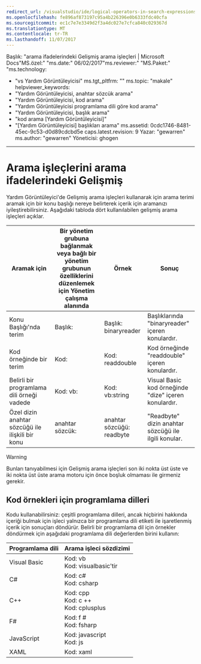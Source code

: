 ```yaml
---
redirect_url: /visualstudio/ide/logical-operators-in-search-expressions
ms.openlocfilehash: fe896af873197c95a4b226396e0b6333fdc40cfa
ms.sourcegitcommit: ec1c7e7e3349d2f3a4dc027e7cfca840c029367d
ms.translationtype: MT
ms.contentlocale: tr-TR
ms.lasthandoff: 11/07/2017
---
```

Başlık: "arama ifadelerindeki Gelişmiş arama işleçleri | Microsoft Docs"MS.özel:" "ms.date:" 06/02/2017"ms.reviewer:" "MS.Paket:" "ms.technology: 
  - "vs Yardım Görüntüleyicisi" ms.tgt_pltfrm: "" ms.topic: "makale" helpviewer_keywords: 
  - "Yardım Görüntüleyicisi, anahtar sözcük arama"
  - "Yardım Görüntüleyicisi, kod arama"
  - "Yardım Görüntüleyicisi programlama dili göre kod arama"
  - "Yardım Görüntüleyicisi, başlık arama"
  - "kod arama [Yardım Görüntüleyicisi]"
  - "[Yardım Görüntüleyicisi] başlıkları arama" ms.assetid: 0cdc1746-8481-45ec-9c53-d0d89cdcbd5e caps.latest.revision: 9 Yazar: "gewarren" ms.author: "gewarren" Yöneticisi: ghogen
---
# <a name="advanced-search-operators-in-search-expressions"></a>Arama işleçlerini arama ifadelerindeki Gelişmiş
Yardım Görüntüleyici'de Gelişmiş arama işleçleri kullanarak için arama terimi aramak için bir konu başlığı nereye belirterek içerik için aramanızı iyileştirebilirsiniz. Aşağıdaki tabloda dört kullanılabilen gelişmiş arama işleçleri açıklar.

|Aramak için|Bir yönetim grubuna bağlanmak veya bağlı bir yönetim grubunun özelliklerini düzenlemek için Yönetim çalışma alanında|Örnek|Sonuç|  
|-------------------|---------|-------------|------------|  
|Konu Başlığı'nda terim|Başlık:|Başlık: binaryreader|Başlıklarında "binaryreader" içeren konulardır.|  
|Kod örneğinde bir terim|Kod:|Kod: readdouble|Kod örneğinde "readdouble" içeren konulardır.|  
|Belirli bir programlama dili örneği vadede|Kod: vb:|Kod: vb:string|Visual Basic kod örneğinde "dize" içeren konulardır.|  
|Özel dizin anahtar sözcüğü ile ilişkili bir konu|anahtar sözcük:|anahtar sözcüğü: readbyte|"Readbyte" dizin anahtar sözcüğü ile ilgili konular.|  

> [!WARNING]
>  Bunları tanıyabilmesi için Gelişmiş arama işleçleri son iki nokta üst üste ve iki nokta üst üste arama motoru için önce boşluk olmaması ile girmeniz gerekir.    

## <a name="programming-languages-for-code-examples"></a>Kod örnekleri için programlama dilleri
Kodu kullanabilirsiniz: çeşitli programlama dilleri, ancak hiçbirini hakkında içeriği bulmak için işleci yalnızca bir programlama dili etiketi ile işaretlenmiş içerik için sonuçları döndürür. Belirli bir programlama dil için örnekler döndürmek için aşağıdaki programlama dili değerlerden birini kullanın:  

|Programlama dili|Arama işleci sözdizimi|  
|--------------------|---------|  
|Visual Basic|Kod: vb<br/>Kod: visualbasic'tir|  
|C#|Kod: c#<br/>Kod: csharp|  
|C++|Kod: cpp<br/>Kod: c ++<br/>Kod: cplusplus|  
|F#|Kod: f #<br/>Kod: fsharp|  
|JavaScript|Kod: javascript<br/>Kod: js|  
|XAML|Kod: xaml|
